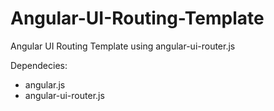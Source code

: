 # Angular-UI-Routing-Template

Angular UI Routing Template using angular-ui-router.js

Dependecies:
- angular.js
- angular-ui-router.js
